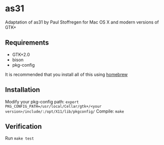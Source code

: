 # as31
Adaptation of as31 by Paul Stoffregen for Mac OS X and modern versions of GTK+

## Requirements
* GTK+2.0
* bison
* pkg-config

It is recommended that you install all of this using [homebrew](http://brew.sh)

## Installation
Modify your pkg-config path:
`export PKG_CONFIG_PATH=/usr/local/Cellar/gtk+/<your version>/include/:/opt/X11/lib/pkgconfig/`
Compile:
`make`


## Verification
Run `make test`

